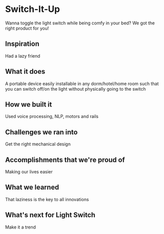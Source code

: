 # Switch-It-Up
Wanna toggle the light switch while being comfy in your bed? We got the right product for you!

## Inspiration
Had a lazy friend
## What it does
A portable device easily installable in any dorm/hotel/home room such that you can switch off/on the light without physically going to the switch
## How we built it
Used voice processing, NLP, motors and rails
## Challenges we ran into
Get the right mechanical design
## Accomplishments that we're proud of
Making our lives easier
## What we learned
That laziness is the key to all innovations
## What's next for Light Switch
Make it a trend
